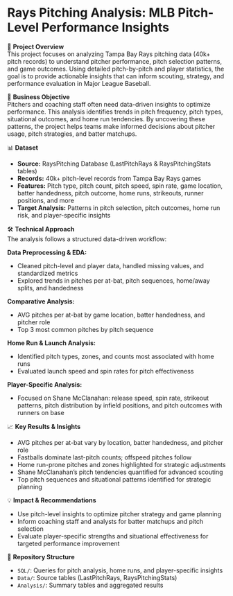 # Rays Pitching Analysis: MLB Pitch-Level Performance Insights

📖 **Project Overview**  
This project focuses on analyzing Tampa Bay Rays pitching data (40k+ pitch records) to understand pitcher performance, pitch selection patterns, and game outcomes. Using detailed pitch-by-pitch and player statistics, the goal is to provide actionable insights that can inform scouting, strategy, and performance evaluation in Major League Baseball.

🎯 **Business Objective**  
Pitchers and coaching staff often need data-driven insights to optimize performance. This analysis identifies trends in pitch frequency, pitch types, situational outcomes, and home run tendencies. By uncovering these patterns, the project helps teams make informed decisions about pitcher usage, pitch strategies, and batter matchups.

📊 **Dataset**  
- **Source:** RaysPitching Database (LastPitchRays & RaysPitchingStats tables)  
- **Records:** 40k+ pitch-level records from Tampa Bay Rays games  
- **Features:** Pitch type, pitch count, pitch speed, spin rate, game location, batter handedness, pitch outcome, home runs, strikeouts, runner positions, and more  
- **Target Analysis:** Patterns in pitch selection, pitch outcomes, home run risk, and player-specific insights  

🛠️ **Technical Approach**  
The analysis follows a structured data-driven workflow:

**Data Preprocessing & EDA:**  
- Cleaned pitch-level and player data, handled missing values, and standardized metrics  
- Explored trends in pitches per at-bat, pitch sequences, home/away splits, and handedness  

**Comparative Analysis:**  
- AVG pitches per at-bat by game location, batter handedness, and pitcher role  
- Top 3 most common pitches by pitch sequence  

**Home Run & Launch Analysis:**  
- Identified pitch types, zones, and counts most associated with home runs  
- Evaluated launch speed and spin rates for pitch effectiveness  

**Player-Specific Analysis:**  
- Focused on Shane McClanahan: release speed, spin rate, strikeout patterns, pitch distribution by infield positions, and pitch outcomes with runners on base  

📈 **Key Results & Insights**  
- AVG pitches per at-bat vary by location, batter handedness, and pitcher role  
- Fastballs dominate last-pitch counts; offspeed pitches follow  
- Home run-prone pitches and zones highlighted for strategic adjustments  
- Shane McClanahan’s pitch tendencies quantified for advanced scouting  
- Top pitch sequences and situational patterns identified for strategic planning  

💡 **Impact & Recommendations**  
- Use pitch-level insights to optimize pitcher strategy and game planning  
- Inform coaching staff and analysts for batter matchups and pitch selection  
- Evaluate player-specific strengths and situational effectiveness for targeted performance improvement  

📁 **Repository Structure**  
- `SQL/`: Queries for pitch analysis, home runs, and player-specific insights  
- `Data/`: Source tables (LastPitchRays, RaysPitchingStats)  
- `Analysis/`: Summary tables and aggregated results  
